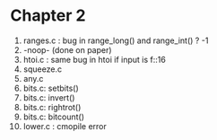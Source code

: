 Chapter 2 
=========

1. ranges.c : bug in range_long() and range_int() ? -1
2. -noop- (done on paper)
3. htoi.c : same bug in htoi if input is f::16
4. squeeze.c
5. any.c
6. bits.c: setbits()
7. bits.c: invert()
8. bits.c: rightrot()
9. bits.c: bitcount()
10. lower.c : cmopile error
